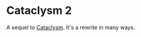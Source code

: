 # Cataclysm 2

A sequel to [Cataclysm](https://github.com/Whales/Cataclysm).
It's a rewrite in many ways.
